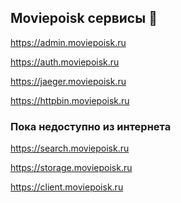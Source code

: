 ## Moviepoisk сервисы 👋

https://admin.moviepoisk.ru

https://auth.moviepoisk.ru

https://jaeger.moviepoisk.ru

https://httpbin.moviepoisk.ru

### Пока недоступно из интернета

https://search.moviepoisk.ru

https://storage.moviepoisk.ru

https://client.moviepoisk.ru

<!--

**Here are some ideas to get you started:**

🙋‍♀️ A short introduction - what is your organization all about?
🌈 Contribution guidelines - how can the community get involved?
👩‍💻 Useful resources - where can the community find your docs? Is there anything else the community should know?
🍿 Fun facts - what does your team eat for breakfast?
🧙 Remember, you can do mighty things with the power of [Markdown](https://docs.github.com/github/writing-on-github/getting-started-with-writing-and-formatting-on-github/basic-writing-and-formatting-syntax)
-->
